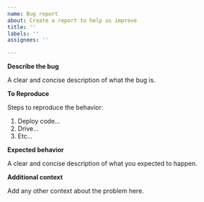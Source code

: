 ```yaml
---
name: Bug report
about: Create a report to help us improve
title: ''
labels: ''
assignees: ''

---
```


**Describe the bug**

A clear and concise description of what the bug is.

**To Reproduce**

Steps to reproduce the behavior:
1. Deploy code...
2. Drive...
3. Etc...

**Expected behavior**

A clear and concise description of what you expected to happen.

**Additional context**

Add any other context about the problem here.
